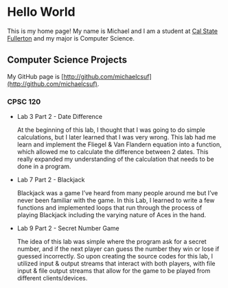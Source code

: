# Hello World

This is my home page! My name is Michael and I am a student at
[Cal State Fullerton](http://www.fullertonedu/) and my major is
Computer Science.

## Computer Science Projects

My GitHub page is [http://github.com/michaelcsuf](http://github.com/michaelcsuf).

### CPSC 120

* Lab 3 Part 2 - Date Difference

	At the beginning of this lab, I thought that I was going to do simple calculations, but I later learned that I was very wrong. This lab had me learn and implement the Fliegel & Van Flandern equation into a function, which allowed me to calculate the difference between 2 dates. This really expanded my understanding of the calculation that needs to be done in a program.

* Lab 7 Part 2 - Blackjack

	Blackjack was a game I’ve heard from many people around me but I’ve never been familiar with the game. In this Lab, I learned to write a few functions and implemented loops that run through the process of playing Blackjack including the varying nature of Aces in the hand.

* Lab 9 Part 2 - Secret Number Game

	The idea of this lab was simple where the program ask for a secret number, and if the next player can guess the number they win or lose if guessed incorrectly. So upon creating the source codes for this lab, I utilized input & output streams that interact with both players, with file input & file output streams that allow for the game to be played from different clients/devices.